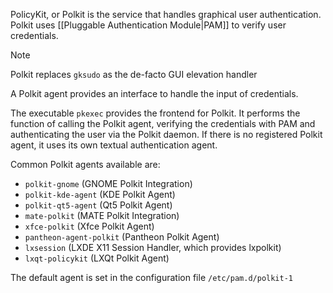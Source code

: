 PolicyKit, or Polkit is the service that handles graphical user authentication. Polkit uses [[Pluggable Authentication Module|PAM]] to verify user credentials.

> [!NOTE]
> Polkit replaces `gksudo` as the de-facto GUI elevation handler

A Polkit agent provides an interface to handle the input of credentials.

The executable `pkexec` provides the frontend for Polkit. It performs the function of calling the Polkit agent, verifying the credentials with PAM and authenticating the user via the Polkit daemon. If there is no registered Polkit agent, it uses its own textual authentication agent.

Common Polkit agents available are:
- `polkit-gnome` (GNOME Polkit Integration)
- `polkit-kde-agent` (KDE Polkit Agent)
- `polkit-qt5-agent` (Qt5 Polkit Agent)
- `mate-polkit` (MATE Polkit Integration)
- `xfce-polkit` (Xfce Polkit Agent)
- `pantheon-agent-polkit` (Pantheon Polkit Agent)
- `lxsession` (LXDE X11 Session Handler, which provides lxpolkit)
- `lxqt-policykit` (LXQt Polkit Agent)

The default agent is set in the configuration file `/etc/pam.d/polkit-1`
